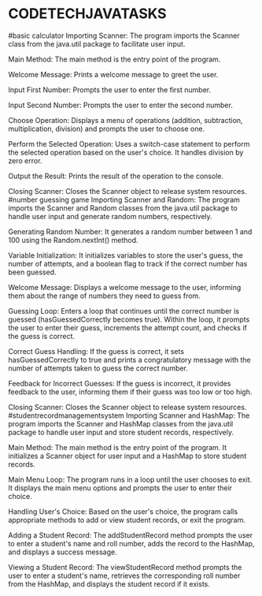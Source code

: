 # CODETECHJAVATASKS
#basic calculator
Importing Scanner: The program imports the Scanner class from the java.util package to facilitate user input.

Main Method: The main method is the entry point of the program.

Welcome Message: Prints a welcome message to greet the user.

Input First Number: Prompts the user to enter the first number.

Input Second Number: Prompts the user to enter the second number.

Choose Operation: Displays a menu of operations (addition, subtraction, multiplication, division) and prompts the user to choose one.

Perform the Selected Operation: Uses a switch-case statement to perform the selected operation based on the user's choice. It handles division by zero error.

Output the Result: Prints the result of the operation to the console.

Closing Scanner: Closes the Scanner object to release system resources.
#number guessing game 
Importing Scanner and Random: The program imports the Scanner and Random classes from the java.util package to handle user input and generate random numbers, respectively.

Generating Random Number: It generates a random number between 1 and 100 using the Random.nextInt() method.

Variable Initialization: It initializes variables to store the user's guess, the number of attempts, and a boolean flag to track if the correct number has been guessed.

Welcome Message: Displays a welcome message to the user, informing them about the range of numbers they need to guess from.

Guessing Loop: Enters a loop that continues until the correct number is guessed (hasGuessedCorrectly becomes true). Within the loop, it prompts the user to enter their guess, increments the attempt count, and checks if the guess is correct.

Correct Guess Handling: If the guess is correct, it sets hasGuessedCorrectly to true and prints a congratulatory message with the number of attempts taken to guess the correct number.

Feedback for Incorrect Guesses: If the guess is incorrect, it provides feedback to the user, informing them if their guess was too low or too high.

Closing Scanner: Closes the Scanner object to release system resources.
#studentrecordmanagementsystem
Importing Scanner and HashMap: The program imports the Scanner and HashMap classes from the java.util package to handle user input and store student records, respectively.

Main Method: The main method is the entry point of the program. It initializes a Scanner object for user input and a HashMap to store student records.

Main Menu Loop: The program runs in a loop until the user chooses to exit. It displays the main menu options and prompts the user to enter their choice.

Handling User's Choice: Based on the user's choice, the program calls appropriate methods to add or view student records, or exit the program.

Adding a Student Record: The addStudentRecord method prompts the user to enter a student's name and roll number, adds the record to the HashMap, and displays a success message.

Viewing a Student Record: The viewStudentRecord method prompts the user to enter a student's name, retrieves the corresponding roll number from the HashMap, and displays the student record if it exists.


